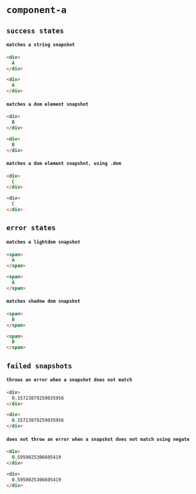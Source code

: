 # `component-a`

## `success states`

####   `matches a string snapshot`

```html
<div>
  A
</div>

```

```html
<div>
  A
</div>

```

####   `matches a dom element snapshot`

```html
<div>
  B
</div>

```

```html
<div>
  B
</div>

```

####   `matches a dom element snapshot, using .dom`

```html
<div>
  C
</div>

```

```html
<div>
  C
</div>

```

## `error states`

####   `matches a lightdom snapshot`

```html
<span>
  A
</span>

```

```html
<span>
  A
</span>

```

####   `matches shadow dom snapshot`

```html
<span>
  B
</span>

```

```html
<span>
  B
</span>

```

## `failed snapshots`

####   `throws an error when a snapshot does not match`

```html
<div>
  0.15723879259035956
</div>

```

```html
<div>
  0.15723879259035956
</div>

```

####   `does not throw an error when a snapshot does not match using negate`

```html
<div>
  0.5959025306605419
</div>

```

```html
<div>
  0.5959025306605419
</div>

```

